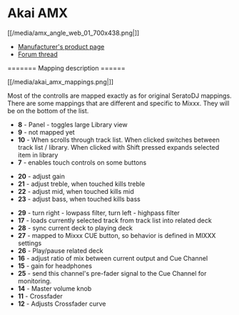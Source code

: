 # Akai AMX

[[/media/amx_angle_web_01_700x438.png|]]

  - [Manufacturer's product page](http://www.akaipro.com/product/amx)
  - [Forum thread](http://www.mixxx.org/forums/viewtopic.php?f=7&t=7514)

\======= Mapping description ======

[[/media/akai_amx_mappings.png|]]

Most of the controlls are mapped exactly as for original SeratoDJ
mappings. There are some mappings that are different and specific to
Mixxx. They will be on the bottom of the list.

  - **8** - Panel - toggles large Library view
  - **9** - not mapped yet
  - **10** - When scrolls through track list. When clicked switches
    between track list / library. When clicked with Shift pressed
    expands selected item in library
  - **7** - enables touch controls on some buttons

<!-- end list -->

  - **20** - adjust gain 
  - **21** - adjust treble, when touched kills treble
  - **22** - adjust mid, when touched kills mid
  - **23** - adjust bass, when touched kills bass

<!-- end list -->

  - **29** - turn right - lowpass filter, turn left - highpass filter
  - **17** - loads currently selected track from track list into related
    deck
  - **28** - sync current deck to playing deck
  - **27** - mapped to Mixxx CUE button, so behavior is defined in MIXXX
    settings
  - **26** - Play/pause related deck
  - **16** - adjust ratio of mix between current output and Cue Channel
  - **15** - gain for headphones
  - **25** - send this channel's pre-fader signal to the Cue Channel for
    monitoring.
  - **14** - Master volume knob
  - **11** - Crossfader
  - **12** - Adjusts Crossfader curve
